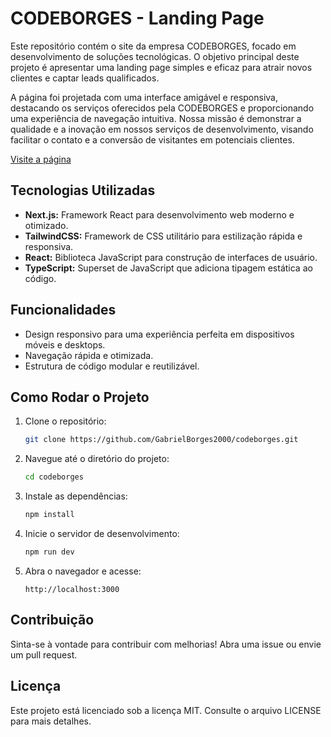 # CODEBORGES - Landing Page

Este repositório contém o site da empresa CODEBORGES, focado em desenvolvimento de soluções tecnológicas. O objetivo principal deste projeto é apresentar uma landing page simples e eficaz para atrair novos clientes e captar leads qualificados.

A página foi projetada com uma interface amigável e responsiva, destacando os serviços oferecidos pela CODEBORGES e proporcionando uma experiência de navegação intuitiva. Nossa missão é demonstrar a qualidade e a inovação em nossos serviços de desenvolvimento, visando facilitar o contato e a conversão de visitantes em potenciais clientes.

[Visite a página]([https://www.codeborges.com/])

## Tecnologias Utilizadas

- **Next.js:** Framework React para desenvolvimento web moderno e otimizado.
- **TailwindCSS:** Framework de CSS utilitário para estilização rápida e responsiva.
- **React:** Biblioteca JavaScript para construção de interfaces de usuário.
- **TypeScript:** Superset de JavaScript que adiciona tipagem estática ao código.

## Funcionalidades

- Design responsivo para uma experiência perfeita em dispositivos móveis e desktops.
- Navegação rápida e otimizada.
- Estrutura de código modular e reutilizável.

## Como Rodar o Projeto

1. Clone o repositório:
   ```bash
   git clone https://github.com/GabrielBorges2000/codeborges.git
   ```
2. Navegue até o diretório do projeto:
   ```bash
   cd codeborges
   ```
3. Instale as dependências:
   ```bash
   npm install
   ```
4. Inicie o servidor de desenvolvimento:
   ```bash
   npm run dev
   ```
5. Abra o navegador e acesse:
   ```
   http://localhost:3000
   ```

## Contribuição

Sinta-se à vontade para contribuir com melhorias! Abra uma issue ou envie um pull request.

## Licença

Este projeto está licenciado sob a licença MIT. Consulte o arquivo LICENSE para mais detalhes.
